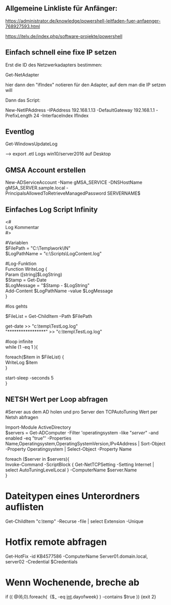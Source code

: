 ## Allgemeine Linkliste für Anfänger:  

https://administrator.de/knowledge/powershell-leitfaden-fuer-anfaenger-768927593.html  

https://itelv.de/index.php/software-projekte/powershell


## Einfach schnell eine fixe IP setzen  

Erst die ID des Netzwerkadapters bestimmen:  

Get-NetAdapter  

hier dann den "ifIndex" notieren für den Adapter, auf dem man die IP setzen will  

Dann das Script:  

New-NetIPAddress –IPAddress 192.168.1.13 -DefaultGateway 192.168.1.1 -PrefixLength 24 -InterfaceIndex IfIndex  


## Eventlog  
Get-WindowsUpdateLog  

--> export .etl Logs win10/server2016 auf Desktop  


## GMSA Account erstellen  

New-ADServiceAccount -Name gMSA_SERVICE -DNSHostName gMSA_SERVER.sample.local -PrincipalsAllowedToRetrieveManagedPassword SERVERNAME$


## Einfaches Log Script Infinity  

<#  
Log Kommentar  
#>  

#Variablen  
$FilePath = "C:\Temp\work\IN"  
$LogPathName = "c:\Scripts\LogContent.log"  
    
#Log-Funktion  
Function WriteLog {  
    Param ([string]$LogString)  
    $Stamp = Get-Date  
    $LogMessage = "$Stamp - $LogString"  
    Add-Content $LogPathName -value $LogMessage  
    }  

#los gehts  

$FileList = Get-ChildItem –Path $FilePath  

get-date >> "c:\temp\TestLog.log"  
"*****************" >> "c:\temp\TestLog.log"  

#loop infinite  
while (1 -eq 1 ){  

foreach($item in $FileList) {  
    WriteLog $item  
}  

start-sleep -seconds 5  
}  


## NETSH Wert per Loop abfragen  

#Server aus dem AD holen und pro Server den TCPAutoTuning Wert per Netsh abfragen  

Import-Module ActiveDirectory  
$servers = Get-ADComputer -Filter 'operatingsystem -like "*server*" -and enabled -eq "true"' -Properties Name,Operatingsystem,OperatingSystemVersion,IPv4Address | Sort-Object -Property Operatingsystem | Select-Object -Property Name  

foreach ($server in $servers){  
Invoke-Command -ScriptBlock { Get-NetTCPSetting -Setting Internet | select AutoTuningLevelLocal } -ComputerName $server.Name  
}  


# Dateitypen eines Unterordners auflisten  

Get-ChildItem "c:\temp" -Recurse -file | select Extension -Unique  
# Hotfix remote abfragen  

Get-HotFix -id KB4577586 -ComputerName Server01.domain.local, server02 -Credential $Credentials


# Wenn Wochenende, breche ab  
if (( @(6,0).foreach(  {$_ -eq [int](Get-Date).dayofweek} ) -contains $true )) {exit 2}  
